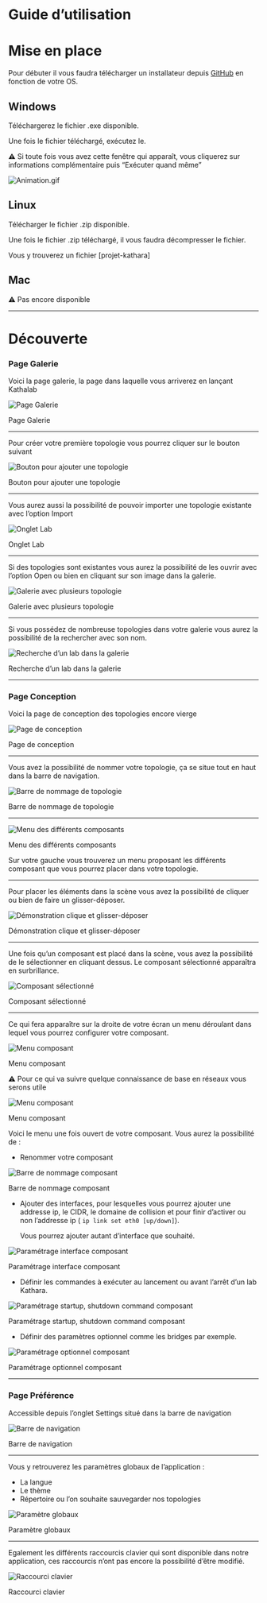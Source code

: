# Guide d’utilisation

# Mise en place

Pour débuter il vous faudra télécharger un installateur depuis [GitHub](https://github.com/xernois/projet-kathara/releases) en fonction de votre OS.

## Windows

Téléchargerez le fichier .exe disponible.

Une fois le fichier téléchargé, exécutez le.

**⚠️** Si toute fois vous avez cette fenêtre qui apparaît, vous cliquerez sur informations complémentaire puis “Exécuter quand même”

![Animation.gif](Animation.gif)

## Linux

Télécharger le fichier .zip disponible.

Une fois le fichier .zip téléchargé, il vous faudra décompresser le fichier. 

Vous y trouverez un fichier [projet-kathara]

## Mac

<aside>
⚠️ Pas encore disponible

</aside>

---

# Découverte

### Page Galerie

Voici la page galerie, la page dans laquelle vous arriverez en lançant Kathalab

![Page Galerie](Untitled.png)

Page Galerie

---

Pour créer votre première topologie vous pourrez cliquer sur le bouton suivant

![Bouton pour ajouter une topologie](Untitled%201.png)

Bouton pour ajouter une topologie

---

Vous aurez aussi la possibilité de pouvoir importer une topologie existante avec l’option Import

![Onglet Lab](Untitled%202.png)

Onglet Lab

---

Si des topologies sont existantes vous aurez la possibilité de les ouvrir avec l’option Open ou bien en cliquant sur son image dans la galerie.

![Galerie avec plusieurs topologie](Untitled%203.png)

Galerie avec plusieurs topologie

---

Si vous possédez de nombreuse topologies dans votre galerie vous aurez la possibilité de la rechercher avec son nom.

![Recherche d’un lab dans la galerie](Animation%201.gif)

Recherche d’un lab dans la galerie

---

### Page Conception

Voici la page de conception des topologies encore vierge

![Page de conception](Untitled%204.png)

Page de conception

---

Vous avez la possibilité de nommer votre topologie, ça se situe tout en haut dans la barre de navigation.

![Barre de nommage de topologie](Untitled%205.png)

Barre de nommage de topologie

---

![Menu des différents composants](Untitled%206.png)

Menu des différents composants

Sur votre gauche vous trouverez un menu proposant les différents composant que vous pourrez placer dans votre topologie.

---

Pour placer les éléments dans la scène vous avez la possibilité de cliquer ou bien de faire un glisser-déposer.

![Démonstration clique et glisser-déposer](Animation%202.gif)

Démonstration clique et glisser-déposer

---

Une fois qu’un composant est placé dans la scène, vous avez la possibilité de le sélectionner en cliquant dessus. Le composant sélectionné apparaîtra en surbrillance.

![Composant sélectionné](Untitled%207.png)

Composant sélectionné

---

Ce qui fera apparaître sur la droite de votre écran un menu déroulant dans lequel vous pourrez configurer votre composant.

![Menu composant](Untitled%208.png)

Menu composant

<aside>
⚠️ Pour ce qui va suivre quelque connaissance de base en réseaux vous serons utile

</aside>

![Menu composant](Untitled%209.png)

Menu composant

Voici le menu une fois ouvert de votre composant. Vous aurez la possibilité de :

- Renommer votre composant

![Barre de nommage composant](Untitled%2010.png)

Barre de nommage composant

- Ajouter des interfaces, pour lesquelles vous pourrez ajouter une addresse ip, le CIDR, le domaine de collision et pour finir d’activer ou non l’addresse ip ( `ip link set eth0 [up/down]`).
    
    Vous pourrez ajouter autant d’interface que souhaité.
    

![Paramétrage interface composant](Untitled%2011.png)

Paramétrage interface composant

- Définir les commandes à exécuter au lancement ou avant l’arrêt d’un lab Kathara.

![Paramétrage startup, shutdown command composant](Untitled%2012.png)

Paramétrage startup, shutdown command composant

- Définir des paramètres optionnel comme les bridges par exemple.

![Paramétrage optionnel composant](Untitled%2013.png)

Paramétrage optionnel composant

---

### Page Préférence

Accessible depuis l’onglet Settings situé dans la barre de navigation

![Barre de navigation](Untitled%2014.png)

Barre de navigation

---

Vous y retrouverez les paramètres globaux de l’application : 

- La langue
- Le thème
- Répertoire ou l’on souhaite sauvegarder nos topologies

![Paramètre globaux](Untitled%2015.png)

Paramètre globaux

---

Egalement les différents raccourcis clavier qui sont disponible dans notre application, ces raccourcis n’ont pas encore la possibilité d’être modifié. 

![Raccourci clavier](Untitled%2016.png)

Raccourci clavier